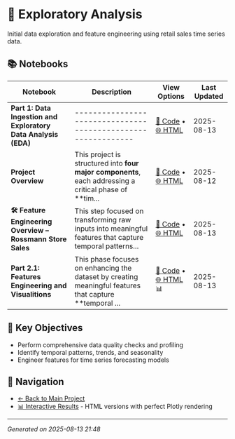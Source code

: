# 🧭 Exploratory Analysis

Initial data exploration and feature engineering using retail sales time series data.

## 📚 Notebooks

| Notebook | Description | View Options | Last Updated |
|----------|-------------|--------------|--------------|
| **Part 1: Data Ingestion and Exploratory Data Analysis (EDA)** | ------------------------------------------------------------- | [📓 Code](notebooks/exploratory_analysis/data_ingestion_eda.ipynb) • [🌐 HTML](docs/data_ingestion_eda.html) | 2025-08-13 |
| **Project Overview** | This project is structured into **four major components**, each addressing a critical phase of **tim... | [📓 Code](notebooks/exploratory_analysis/eda_feat_engineering.ipynb) • [🌐 HTML](docs/eda_feat_engineering.html) | 2025-08-12 |
| **🛠️ Feature Engineering Overview – Rossmann Store Sales** | This step focused on transforming raw inputs into meaningful features that capture temporal patterns... | [📓 Code](notebooks/exploratory_analysis/feature_engineering.ipynb) • [🌐 HTML](docs/feature_engineering.html) | 2025-08-13 |
| **Part 2.1: Features Engineering and Visualitions** | This phase focuses on enhancing the dataset by creating meaningful features that capture **temporal ... | [📓 Code](notebooks/exploratory_analysis/trends_impact_analysis.ipynb) • [🌐 HTML](docs/trends_impact_analysis.html) 📊 | 2025-08-13 |

## 🎯 Key Objectives

- Perform comprehensive data quality checks and profiling
- Identify temporal patterns, trends, and seasonality
- Engineer features for time series forecasting models

## 🔗 Navigation

- [← Back to Main Project](../README.md)
- [📊 Interactive Results](../docs/) - HTML versions with perfect Plotly rendering

---
*Generated on 2025-08-13 21:48*
